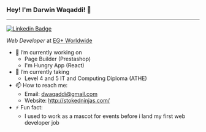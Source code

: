 ### Hey! I'm Darwin Waqaddi! 👋
---
[![Linkedin Badge](https://img.shields.io/badge/-dwaqaddi-blue?style=flat-square&logo=Linkedin&logoColor=white&link=https://www.linkedin.com/in/waqaddi/)](https://www.linkedin.com/in/waqaddi/)

*Web Developer* at [EG+ Worldwide](https://www.egplusww.com/en/)

- 🔭 I’m currently working on
  - Page Builder (Prestashop)
  - I'm Hungry App (React)
- 🌱 I’m currently taking
  - Level 4 and 5 IT and Computing Diploma (ATHE)
- 📫 How to reach me:
  - Email: dwaqaddi@gmail.com
  - Website: http://stokedninjas.com/
- ⚡ Fun fact:
  - I used to work as a mascot for events before i land my first web developer job

